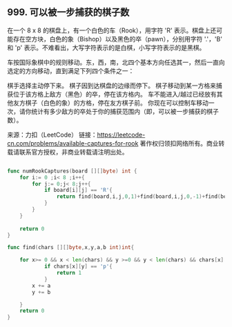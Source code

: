 ## 999. 可以被一步捕获的棋子数

在一个 8 x 8 的棋盘上，有一个白色的车（Rook），用字符 'R' 表示。棋盘上还可能存在空方块，白色的象（Bishop）以及黑色的卒（pawn），分别用字符 '.'，'B' 和 'p' 表示。不难看出，大写字符表示的是白棋，小写字符表示的是黑棋。

车按国际象棋中的规则移动。东，西，南，北四个基本方向任选其一，然后一直向选定的方向移动，直到满足下列四个条件之一：

棋手选择主动停下来。
棋子因到达棋盘的边缘而停下。
棋子移动到某一方格来捕获位于该方格上敌方（黑色）的卒，停在该方格内。
车不能进入/越过已经放有其他友方棋子（白色的象）的方格，停在友方棋子前。
你现在可以控制车移动一次，请你统计有多少敌方的卒处于你的捕获范围内（即，可以被一步捕获的棋子数）。

来源：力扣（LeetCode）
链接：https://leetcode-cn.com/problems/available-captures-for-rook
著作权归领扣网络所有。商业转载请联系官方授权，非商业转载请注明出处。

```go

func numRookCaptures(board [][]byte) int {
    for i:= 0 ;i< 8 ;i++{
        for j:= 0;j< 8;j++{
            if board[i][j] == 'R'{
                return find(board,i,j,0,1)+find(board,i,j,0,-1)+find(board,i,j,1,0)+find(board,i,j,-1,0) 
            }
        }
    }
    
    return 0
}

func find(chars [][]byte,x,y,a,b int)int{

    for x>= 0 && x < len(chars) && y >=0 && y < len(chars) && chars[x][y] != 'B' {
            if chars[x][y] == 'p'{
                return 1
            }
        x += a
        y += b

    }
    return 0
}

```
